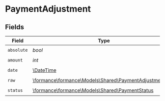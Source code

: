 # PaymentAdjustment


## Fields

| Field                                                                                                | Type                                                                                                 | Required                                                                                             | Description                                                                                          | Example                                                                                              |
| ---------------------------------------------------------------------------------------------------- | ---------------------------------------------------------------------------------------------------- | ---------------------------------------------------------------------------------------------------- | ---------------------------------------------------------------------------------------------------- | ---------------------------------------------------------------------------------------------------- |
| `absolute`                                                                                           | *bool*                                                                                               | :heavy_check_mark:                                                                                   | N/A                                                                                                  |                                                                                                      |
| `amount`                                                                                             | *int*                                                                                                | :heavy_check_mark:                                                                                   | N/A                                                                                                  | 100                                                                                                  |
| `date`                                                                                               | [\DateTime](https://www.php.net/manual/en/class.datetime.php)                                        | :heavy_check_mark:                                                                                   | N/A                                                                                                  |                                                                                                      |
| `raw`                                                                                                | [\formance\formance\Models\Shared\PaymentAdjustmentRaw](../../Models/Shared/PaymentAdjustmentRaw.md) | :heavy_check_mark:                                                                                   | N/A                                                                                                  |                                                                                                      |
| `status`                                                                                             | [\formance\formance\Models\Shared\PaymentStatus](../../Models/Shared/PaymentStatus.md)               | :heavy_check_mark:                                                                                   | N/A                                                                                                  |                                                                                                      |